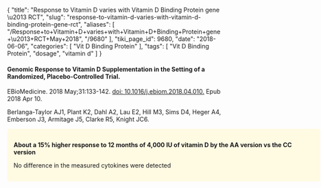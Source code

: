 {
    "title": "Response to Vitamin D varies with Vitamin D Binding Protein gene \u2013 RCT",
    "slug": "response-to-vitamin-d-varies-with-vitamin-d-binding-protein-gene-rct",
    "aliases": [
        "/Response+to+Vitamin+D+varies+with+Vitamin+D+Binding+Protein+gene+\u2013+RCT+May+2018",
        "/9680"
    ],
    "tiki_page_id": 9680,
    "date": "2018-06-06",
    "categories": [
        "Vit D Binding Protein"
    ],
    "tags": [
        "Vit D Binding Protein",
        "dosage",
        "vitamin d"
    ]
}


#### Genomic Response to Vitamin D Supplementation in the Setting of a Randomized, Placebo-Controlled Trial.

EBioMedicine. 2018 May;31:133-142. [doi: 10.1016/j.ebiom.2018.04.010.](https://doi.org/10.1016/j.ebiom.2018.04.010.) Epub 2018 Apr 10.

Berlanga-Taylor AJ1, Plant K2, Dahl A2, Lau E2, Hill M3, Sims D4, Heger A4, Emberson J3, Armitage J5, Clarke R5, Knight JC6.

<div class="border" style="background-color:#FFFAE2;padding:15px;margin:10px 0;border-radius:5px;width:700px">

 **About a 15% higher response to 12 months of 4,000 IU of vitamin D by the AA version vs the CC version** 

No difference in the measured cytokines were detected